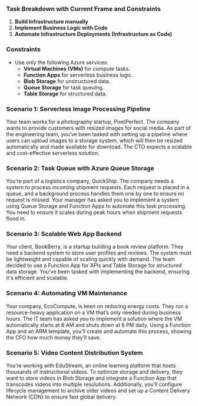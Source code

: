 ### Task Breakdown with Current Frame and Constraints  

1. **Build Infrastructure manually**  
2. **Implement Business Logic with Code**  
3. **Automate Infrastructure Deployments (Infrastructure as Code)**  

### Constraints  
- Use only the following Azure services:  
  - **Virtual Machines (VMs)** for compute tasks.  
  - **Function Apps** for serverless business logic.  
  - **Blob Storage** for unstructured data.  
  - **Queue Storage** for task queuing.  
  - **Table Storage** for structured data.  


### Scenario 1: Serverless Image Processing Pipeline
Your team works for a photography startup, PixelPerfect. The company wants to provide customers with resized images for social media. As part of the engineering team, you’ve been tasked with setting up a pipeline where users can upload images to a storage system, which will then be resized automatically and made available for download. The CTO expects a scalable and cost-effective serverless solution.

### Scenario 2: Task Queue with Azure Queue Storage
You’re part of a logistics company, QuickShip. The company needs a system to process incoming shipment requests. Each request is placed in a queue, and a background process handles them one by one to ensure no request is missed. Your manager has asked you to implement a system using Queue Storage and Function Apps to automate this task processing. You need to ensure it scales during peak hours when shipment requests flood in.

### Scenario 3: Scalable Web App Backend
Your client, BookBerry, is a startup building a book review platform. They need a backend system to store user profiles and reviews. The system must be lightweight and capable of scaling quickly with demand. The team decided to use a Function App for APIs and Table Storage for structured data storage. You’ve been tasked with implementing the backend, ensuring it's efficient and scalable.

### Scenario 4: Automating VM Maintenance
Your company, EcoCompute, is keen on reducing energy costs. They run a resource-heavy application on a VM that’s only needed during business hours. The IT team has asked you to implement a solution where the VM automatically starts at 8 AM and shuts down at 6 PM daily. Using a Function App and an ARM template, you’ll create and automate this process, showing the CFO how much money they’ll save.

### Scenario 5: Video Content Distribution System
You’re working with EduStream, an online learning platform that hosts thousands of instructional videos. To optimize storage and delivery, they want to store videos in Blob Storage and integrate a Function App that transcodes videos into multiple resolutions. Additionally, you’ll configure lifecycle management to archive older videos and set up a Content Delivery Network (CDN) to ensure fast global delivery.

